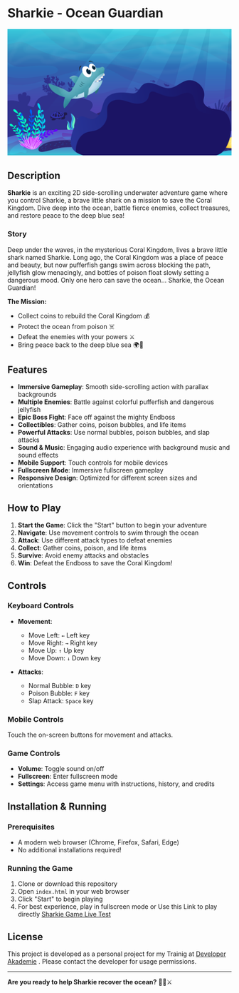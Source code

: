 # Sharkie - Ocean Guardian

![Sharkie Game Icon](./images/icon.png)

## Description

**Sharkie** is an exciting 2D side-scrolling underwater adventure game where you control Sharkie, a brave little shark on a mission to save the Coral Kingdom. Dive deep into the ocean, battle fierce enemies, collect treasures, and restore peace to the deep blue sea!

### Story
Deep under the waves, in the mysterious Coral Kingdom, lives a brave little shark named Sharkie. Long ago, the Coral Kingdom was a place of peace and beauty, but now pufferfish gangs swim across blocking the path, jellyfish glow menacingly, and bottles of poison float slowly setting a dangerous mood. Only one hero can save the ocean... Sharkie, the Ocean Guardian!

**The Mission:**
- Collect coins to rebuild the Coral Kingdom 💰
- Protect the ocean from poison ☠️
- Defeat the enemies with your powers ⚔️
- Bring peace back to the deep blue sea 🌍💙

## Features

- **Immersive Gameplay**: Smooth side-scrolling action with parallax backgrounds
- **Multiple Enemies**: Battle against colorful pufferfish and dangerous jellyfish
- **Epic Boss Fight**: Face off against the mighty Endboss
- **Collectibles**: Gather coins, poison bubbles, and life items
- **Powerful Attacks**: Use normal bubbles, poison bubbles, and slap attacks
- **Sound & Music**: Engaging audio experience with background music and sound effects
- **Mobile Support**: Touch controls for mobile devices
- **Fullscreen Mode**: Immersive fullscreen gameplay
- **Responsive Design**: Optimized for different screen sizes and orientations

## How to Play

1. **Start the Game**: Click the "Start" button to begin your adventure
2. **Navigate**: Use movement controls to swim through the ocean
3. **Attack**: Use different attack types to defeat enemies
4. **Collect**: Gather coins, poison, and life items
5. **Survive**: Avoid enemy attacks and obstacles
6. **Win**: Defeat the Endboss to save the Coral Kingdom!

## Controls

### Keyboard Controls
- **Movement**:
  - Move Left: `←` Left key
  - Move Right: `→` Right key
  - Move Up: `↑` Up key
  - Move Down: `↓` Down key

- **Attacks**:
  - Normal Bubble: `D` key
  - Poison Bubble: `F` key
  - Slap Attack: `Space` key

### Mobile Controls
Touch the on-screen buttons for movement and attacks.

### Game Controls
- **Volume**: Toggle sound on/off
- **Fullscreen**: Enter fullscreen mode
- **Settings**: Access game menu with instructions, history, and credits

## Installation & Running

### Prerequisites
- A modern web browser (Chrome, Firefox, Safari, Edge)
- No additional installations required!

### Running the Game
1. Clone or download this repository
2. Open `index.html` in your web browser
3. Click "Start" to begin playing
4. For best experience, play in fullscreen mode
or Use this Link to play directly [Sharkie Game Live Test](https://rucel-tsafack.developerakademie.net/sharkie/index.html)

## License

This project is developed as a personal project for my Trainig at [Developer Akademie](https://developerakademie.com/) . Please contact the developer for usage permissions.

---

**Are you ready to help Sharkie recover the ocean?** 🦈🌊⚔️

